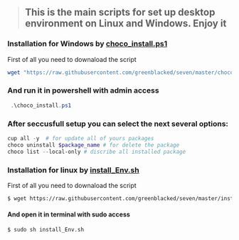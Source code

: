 > ## This is the main scripts for set up desktop environment on Linux and Windows. Enjoy it

### Installation for Windows by [choco_install.ps1](https://github.com/greenblacked/seven/blob/master/choco_install.ps1 "choco_install.ps1")
First of all you need to downaload the script 
```ps1
wget "https://raw.githubusercontent.com/greenblacked/seven/master/choco_install.ps1" -outfile "choco_install.ps1"
```
### And run it in powershell with admin access
```ps1
 .\choco_install.ps1
```
### After seccusfull setup you can select the next several options:
```ps1
cup all -y  # for update all of yours packages
choco uninstall $package_name # for delete the package
choco list --local-only # discribe all installed package
```

### Installation for linux by [install_Env.sh](https://github.com/greenblacked/seven/blob/master/install_Env.sh "install_Env.sh")
First of all you need to downaload the script 
```sh
$ wget https://raw.githubusercontent.com/greenblacked/seven/master/install_Env.sh
```
#### And open it in terminal with sudo access
```sh
$ sudo sh install_Env.sh
```
